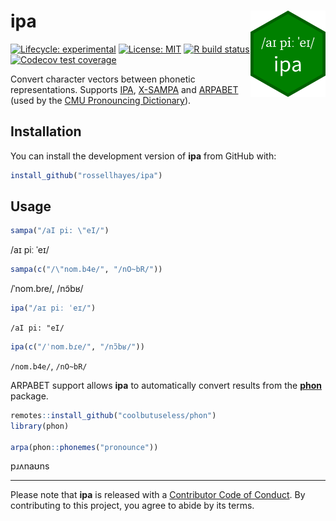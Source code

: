 
<!-- README.md is generated from README.Rmd. Please edit that file -->

# ipa <img src="man/figures/logo.png?raw=TRUE" align="right" height="138" />

<!-- badges: start -->

[![Lifecycle:
experimental](https://img.shields.io/badge/lifecycle-experimental-orange.svg)](https://www.tidyverse.org/lifecycle/#experimental)
[![License:
MIT](https://img.shields.io/badge/license-MIT-blueviolet.svg)](https://opensource.org/licenses/MIT)
[![R build
status](https://github.com/rossellhayes/ipa/workflows/R-CMD-check/badge.svg)](https://github.com/rossellhayes/ipa/actions)
[![Codecov test
coverage](https://codecov.io/gh/rossellhayes/ipa/branch/master/graph/badge.svg)](https://codecov.io/gh/rossellhayes/ipa?branch=master)
<!-- badges: end -->

Convert character vectors between phonetic representations. Supports
[IPA](https://en.wikipedia.org/wiki/International_Phonetic_Alphabet),
[X-SAMPA](https://en.wikipedia.org/wiki/X-SAMPA) and
[ARPABET](https://en.wikipedia.org/wiki/ARPABET) (used by the [CMU
Pronouncing
Dictionary](https://en.wikipedia.org/wiki/CMU_Pronouncing_Dictionary)).

## Installation

You can install the development version of **ipa** from GitHub with:

``` r
install_github("rossellhayes/ipa")
```

## Usage

``` r
sampa("/aI pi: \"eI/")
```

/aɪ piː ˈeɪ/

``` r
sampa(c("/\"nom.b4e/", "/nO~bR/"))
```

/ˈnom.bɾe/, /nɔ̃bʁ/

``` r
ipa("/aɪ piː ˈeɪ/")
```

`/aI pi: "eI/`

``` r
ipa(c("/ˈnom.bɾe/", "/nɔ̃bʁ/"))
```

`/nom.b4e/`, `/nO~bR/`

<!-- `ipa()` does not work in Rmarkdown, but does work in the console -->

ARPABET support allows **ipa** to automatically convert results from the
[**phon**](https://github.com/coolbutuseless/phon) package.

``` r
remotes::install_github("coolbutuseless/phon")
library(phon)

arpa(phon::phonemes("pronounce"))
```

pɹʌnaʊns

-----

Please note that **ipa** is released with a [Contributor Code of
Conduct](https://contributor-covenant.org/version/2/0/CODE_OF_CONDUCT.html).
By contributing to this project, you agree to abide by its terms.
